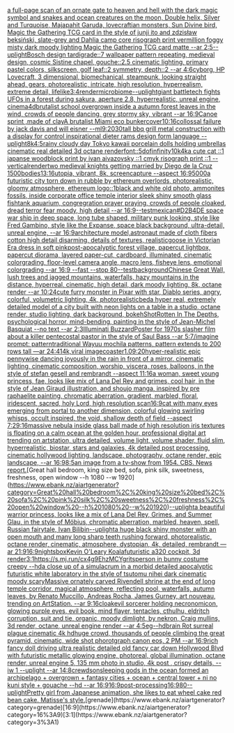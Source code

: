 [a full-page scan of an ornate gate to heaven and hell with the dark magic symbol and snakes and ocean creatures on the moon, Double helix, Silver and Turquoise, Majapahit Garuda, lovecraftian monsters, Sun Divine bird, Magic the Gathering TCG card in the style of junji ito and zdzisław beksiński, slate-grey and Dahlia camp core risograph print vermillion foggy misty dark moody lighting Magic the Gathering TCG card matte --ar 2:5](https://www.ebank.nz/aiartgenerator?category=a%20full-page%20scan%20of%20an%20ornate%20gate%20to%20heaven%20and%20hell%20with%20the%20dark%20magic%20symbol%20and%20snakes%20and%20ocean%20creatures%20on%20the%20moon%2C%20Double%20helix%2C%20Silver%20and%20Turquoise%2C%20Majapahit%20Garuda%2C%20lovecraftian%20monsters%2C%20Sun%20Divine%20bird%2C%20Magic%20the%20Gathering%20TCG%20card%20in%20the%20style%20of%20junji%20ito%20and%20zdzis%C5%82aw%20beksi%C5%84ski%2C%20slate-grey%20and%20Dahlia%20camp%20core%20risograph%20print%20vermillion%20foggy%20misty%20dark%20moody%20lighting%20Magic%20the%20Gathering%20TCG%20card%20matte%20--ar%202%3A5)[--uplight](https://www.ebank.nz/aiartgenerator?category=--uplight)[Bosch design tardigrade::7 wallpaper pattern repeating, medieval design, cosmic Sistine chapel, gouche::2.5 cinematic lighting, primary pastel colors, silkscreen, golf leaf::2 symmetry, depth::2 --ar 4:6](https://www.ebank.nz/aiartgenerator?category=Bosch%20design%20tardigrade%3A%3A7%20wallpaper%20pattern%20repeating%2C%20medieval%20design%2C%20cosmic%20Sistine%20chapel%2C%20gouche%3A%3A2.5%20cinematic%20lighting%2C%20primary%20pastel%20colors%2C%20silkscreen%2C%20golf%20leaf%3A%3A2%20symmetry%2C%20depth%3A%3A2%20--ar%204%3A6)[cyborg, HP Lovecraft, 3 dimensional, biomechanical, steampunk, looking straight ahead, gears, photorealistic, intricate, high resolution, hyperrealism, extreme detail, lifelike](https://www.ebank.nz/aiartgenerator?category=cyborg%2C%20HP%20Lovecraft%2C%203%20dimensional%2C%20biomechanical%2C%20steampunk%2C%20looking%20straight%20ahead%2C%20gears%2C%20photorealistic%2C%20intricate%2C%20high%20resolution%2C%20hyperrealism%2C%20extreme%20detail%2C%20lifelike)[3:4](https://www.ebank.nz/aiartgenerator?category=3%3A4)[render](https://www.ebank.nz/aiartgenerator?category=render)[microbiome](https://www.ebank.nz/aiartgenerator?category=microbiome)[--uplight](https://www.ebank.nz/aiartgenerator?category=--uplight)[giant battletech fights UFOs in a forest during sakura, aperture 2.8, hyperrealistic, unreal engine, cinema4d](https://www.ebank.nz/aiartgenerator?category=giant%20battletech%20fights%20UFOs%20in%20a%20forest%20during%20sakura%2C%20aperture%202.8%2C%20hyperrealistic%2C%20unreal%20engine%2C%20cinema4d)[brutalist school overgrown inside a autumn forest leaves in the wind, crowds of people dancing, grey stormy sky, vibrant --ar 16:9](https://www.ebank.nz/aiartgenerator?category=brutalist%20school%20overgrown%20inside%20a%20autumn%20forest%20leaves%20in%20the%20wind%2C%20crowds%20of%20people%20dancing%2C%20grey%20stormy%20sky%2C%20vibrant%20--ar%2016%3A9)[Canoe sprint ,made of clay](https://www.ebank.nz/aiartgenerator?category=Canoe%20sprint%20%2Cmade%20of%20clay)[A brutalist Miami eco bunker](https://www.ebank.nz/aiartgenerator?category=A%20brutalist%20Miami%20eco%20bunker)[cover](https://www.ebank.nz/aiartgenerator?category=cover)[10:16](https://www.ebank.nz/aiartgenerator?category=10%3A16)[collossal failure by jack davis and will eisner --ml](https://www.ebank.nz/aiartgenerator?category=collossal%20failure%20by%20jack%20davis%20and%20will%20eisner%20--ml)[9:20](https://www.ebank.nz/aiartgenerator?category=9%3A20)[30](https://www.ebank.nz/aiartgenerator?category=30)[tall bbq grill metal construction with a display for control inspirational dieter rams design form language --uplight](https://www.ebank.nz/aiartgenerator?category=tall%20bbq%20grill%20metal%20construction%20with%20a%20display%20for%20control%20inspirational%20dieter%20rams%20design%20form%20language%20--uplight)[8k](https://www.ebank.nz/aiartgenerator?category=8k)[4:5](https://www.ebank.nz/aiartgenerator?category=4%3A5)[rainy cloudy day Tokyo kawaii porcelain dolls holding umbrellas cinematic real detailed 3d octane render](https://www.ebank.nz/aiartgenerator?category=rainy%20cloudy%20day%20Tokyo%20kawaii%20porcelain%20dolls%20holding%20umbrellas%20cinematic%20real%20detailed%203d%20octane%20render)[font::5](https://www.ebank.nz/aiartgenerator?category=font%3A%3A5)[dof](https://www.ebank.nz/aiartgenerator?category=dof)[infinity](https://www.ebank.nz/aiartgenerator?category=infinity)[10k](https://www.ebank.nz/aiartgenerator?category=10k)[4k](https://www.ebank.nz/aiartgenerator?category=4k)[a cute cat ::1 japanse woodblock print by ivan aivazovsky ::1 cmyk risograph print ::1 --vertical](https://www.ebank.nz/aiartgenerator?category=a%20cute%20cat%20%3A%3A1%20japanse%20woodblock%20print%20by%20ivan%20aivazovsky%20%3A%3A1%20cmyk%20risograph%20print%20%3A%3A1%20--vertical)[render](https://www.ebank.nz/aiartgenerator?category=render)[two medieval knights getting married by Diego de la Cruz 1500](https://www.ebank.nz/aiartgenerator?category=two%20medieval%20knights%20getting%20married%20by%20Diego%20de%20la%20Cruz%201500)[bodies](https://www.ebank.nz/aiartgenerator?category=bodies)[13:16](https://www.ebank.nz/aiartgenerator?category=13%3A16)[utopia, vibrant, 8k, screencapture --aspect 16:9](https://www.ebank.nz/aiartgenerator?category=utopia%2C%20vibrant%2C%208k%2C%20screencapture%20--aspect%2016%3A9)[5000](https://www.ebank.nz/aiartgenerator?category=5000)[a futuristic city torn down in rubble by ethereum overlords, photorealistic, gloomy atmosphere, ethereum logo::1](https://www.ebank.nz/aiartgenerator?category=a%20futuristic%20city%20torn%20down%20in%20rubble%20by%20ethereum%20overlords%2C%20photorealistic%2C%20gloomy%20atmosphere%2C%20ethereum%20logo%3A%3A1)[black and white old photo, ammonites fossils, inside corporate office temple interior sleek shiny smooth glass fishtank aquarium, congregration prayer praying, crowds of people cloaked, dread terror fear moody, high detail --ar 16:9](https://www.ebank.nz/aiartgenerator?category=black%20and%20white%20old%20photo%2C%20ammonites%20fossils%2C%20inside%20corporate%20office%20temple%20interior%20sleek%20shiny%20smooth%20glass%20fishtank%20aquarium%2C%20congregration%20prayer%20praying%2C%20crowds%20of%20people%20cloaked%2C%20dread%20terror%20fear%20moody%2C%20high%20detail%20--ar%2016%3A9)[--test](https://www.ebank.nz/aiartgenerator?category=--test)[mexican](https://www.ebank.nz/aiartgenerator?category=mexican)[#D2B4DE space war ship in deep space, long tube shaped, military punk looking, style like Fred Gambino, style like the Expanse, space black background, ultra-detail, unreal engine, --ar 16:9](https://www.ebank.nz/aiartgenerator?category=%23D2B4DE%20space%20war%20ship%20in%20deep%20space%2C%20long%20tube%20shaped%2C%20military%20punk%20looking%2C%20style%20like%20Fred%20Gambino%2C%20style%20like%20the%20Expanse%2C%20space%20black%20background%2C%20ultra-detail%2C%20unreal%20engine%2C%20--ar%2016%3A9)[architecture model,astronaut made of cloth fibers cotton high detail disarming, details of textures, realistic](https://www.ebank.nz/aiartgenerator?category=architecture%20model%2Castronaut%20made%20of%20cloth%20fibers%20cotton%20high%20detail%20disarming%2C%20details%20of%20textures%2C%20realistic)[goose in Victorian Era dress in soft pink](https://www.ebank.nz/aiartgenerator?category=goose%20in%20Victorian%20Era%20dress%20in%20soft%20pink)[post-apocalyptic forest village, papercut lightbox, papercut diorama, layered paper-cut, cardboard, illuminated,  cinematic colorgrading, floor-level camera angle, macro lens, fisheye lens, emotional colorgrading --ar 16:9 --fast --stop 80](https://www.ebank.nz/aiartgenerator?category=post-apocalyptic%20forest%20village%2C%20papercut%20lightbox%2C%20papercut%20diorama%2C%20layered%20paper-cut%2C%20cardboard%2C%20illuminated%2C%20%20cinematic%20colorgrading%2C%20floor-level%20camera%20angle%2C%20macro%20lens%2C%20fisheye%20lens%2C%20emotional%20colorgrading%20--ar%2016%3A9%20--fast%20--stop%2080)[--test](https://www.ebank.nz/aiartgenerator?category=--test)[background](https://www.ebank.nz/aiartgenerator?category=background)[Chinese Great Wall, lush trees and jagged mountains, waterfalls, hazy mountains in the distance, hyperreal, cinematic, high detail, dark moody lighting, 8k, octane render  --ar 10:24](https://www.ebank.nz/aiartgenerator?category=Chinese%20Great%20Wall%2C%20lush%20trees%20and%20jagged%20mountains%2C%20waterfalls%2C%20hazy%20mountains%20in%20the%20distance%2C%20hyperreal%2C%20cinematic%2C%20high%20detail%2C%20dark%20moody%20lighting%2C%208k%2C%20octane%20render%20%20--ar%2010%3A24)[cute furry monster in Pixar with star, Diablo series, angry, colorful, volumetric lighting, 4k, photorealistic](https://www.ebank.nz/aiartgenerator?category=cute%20furry%20monster%20in%20Pixar%20with%20star%2C%20Diablo%20series%2C%20angry%2C%20colorful%2C%20volumetric%20lighting%2C%204k%2C%20photorealistic)[bed](https://www.ebank.nz/aiartgenerator?category=bed)[a hyper real, extremely detailed model of a city built with neon lights on a table in a studio, octane render, studio lighting, dark background, bokeh](https://www.ebank.nz/aiartgenerator?category=a%20hyper%20real%2C%20extremely%20detailed%20model%20of%20a%20city%20built%20with%20neon%20lights%20on%20a%20table%20in%20a%20studio%2C%20octane%20render%2C%20studio%20lighting%2C%20dark%20background%2C%20bokeh)[Shot](https://www.ebank.nz/aiartgenerator?category=Shot)[Rotten In The Depths, psychological horror, mind-bending, painting in the style of Jean-Michel Basquiat --no text --ar 2:3](https://www.ebank.nz/aiartgenerator?category=Rotten%20In%20The%20Depths%2C%20psychological%20horror%2C%20mind-bending%2C%20painting%20in%20the%20style%20of%20Jean-Michel%20Basquiat%20--no%20text%20--ar%202%3A3)[Illuminati Buzzard](https://www.ebank.nz/aiartgenerator?category=Illuminati%20Buzzard)[Poster for 1970s slasher film about a killer pentecostal pastor in the style of Saul Bass --ar 5:7](https://www.ebank.nz/aiartgenerator?category=Poster%20for%201970s%20slasher%20film%20about%20a%20killer%20pentecostal%20pastor%20in%20the%20style%20of%20Saul%20Bass%20--ar%205%3A7)[/imagine prompt: pattern](https://www.ebank.nz/aiartgenerator?category=/imagine%20prompt%3A%20pattern)[traditional Wayuu mochila patterns, pattern extends to 200 rows tall —ar 24:41](https://www.ebank.nz/aiartgenerator?category=traditional%20Wayuu%20mochila%20patterns%2C%20pattern%20extends%20to%20200%20rows%20tall%20%E2%80%94ar%2024%3A41)[4k,](https://www.ebank.nz/aiartgenerator?category=4k%2C)[viral image](https://www.ebank.nz/aiartgenerator?category=viral%20image)[coaster](https://www.ebank.nz/aiartgenerator?category=coaster)[1.0](https://www.ebank.nz/aiartgenerator?category=1.0)[9:20](https://www.ebank.nz/aiartgenerator?category=9%3A20)[hyper-realistic epic pennywise dancing joyously in the rain in front of a mirror. cinematic lighting, cinematic composition,  worship,  viscera, roses, balloons, in the style of stefan gesell and rembrandt --aspect 11:16](https://www.ebank.nz/aiartgenerator?category=hyper-realistic%20epic%20pennywise%20dancing%20joyously%20in%20the%20rain%20in%20front%20of%20a%20mirror.%20cinematic%20lighting%2C%20cinematic%20composition%2C%20%20worship%2C%20%20viscera%2C%20roses%2C%20balloons%2C%20in%20the%20style%20of%20stefan%20gesell%20and%20rembrandt%20--aspect%2011%3A16)[a woman, sweet young princess, fae, looks like mix of Lana Del Rey and grimes, cool hair, in the style of Jean Giraud illustration, and shoujo manga, inspired by pre raphaelite painting, chromatic aberration, gradient, marbled, floral, iridescent, sacred, holy Lord, high resolution scan](https://www.ebank.nz/aiartgenerator?category=a%20woman%2C%20sweet%20young%20princess%2C%20fae%2C%20looks%20like%20mix%20of%20Lana%20Del%20Rey%20and%20grimes%2C%20cool%20hair%2C%20in%20the%20style%20of%20Jean%20Giraud%20illustration%2C%20and%20shoujo%20manga%2C%20inspired%20by%20pre%20raphaelite%20painting%2C%20chromatic%20aberration%2C%20gradient%2C%20marbled%2C%20floral%2C%20iridescent%2C%20sacred%2C%20holy%20Lord%2C%20high%20resolution%20scan)[16:9](https://www.ebank.nz/aiartgenerator?category=16%3A9)[cat with many eyes emerging from portal to another dimension, colorful glowing swirling whisps, occult inspired, the void, shallow depth of field --aspect 7:2](https://www.ebank.nz/aiartgenerator?category=cat%20with%20many%20eyes%20emerging%20from%20portal%20to%20another%20dimension%2C%20colorful%20glowing%20swirling%20whisps%2C%20occult%20inspired%2C%20the%20void%2C%20shallow%20depth%20of%20field%20--aspect%207%3A2)[9:16](https://www.ebank.nz/aiartgenerator?category=9%3A16)[massive nebula inside glass ball made of high resolution iris textures is floating on a calm ocean at the golden hour, professional digital art trending on artstation, ultra detailed, volume light, volume shader, fluid slim, hyperrealistic, biostar, stars and galaxies, 4k detailed post processing, cinematic hollywood lighting, landscape, photography, octane render, epic landscape, --ar 16:9](https://www.ebank.nz/aiartgenerator?category=massive%20nebula%20inside%20glass%20ball%20made%20of%20high%20resolution%20iris%20textures%20is%20floating%20on%20a%20calm%20ocean%20at%20the%20golden%20hour%2C%20professional%20digital%20art%20trending%20on%20artstation%2C%20ultra%20detailed%2C%20volume%20light%2C%20volume%20shader%2C%20fluid%20slim%2C%20hyperrealistic%2C%20biostar%2C%20stars%20and%20galaxies%2C%204k%20detailed%20post%20processing%2C%20cinematic%20hollywood%20lighting%2C%20landscape%2C%20photography%2C%20octane%20render%2C%20epic%20landscape%2C%20--ar%2016%3A9)[8:5](https://www.ebank.nz/aiartgenerator?category=8%3A5)[an image from a tv-show from 1954. CBS. News report.](https://www.ebank.nz/aiartgenerator?category=an%20image%20from%20a%20tv-show%20from%201954.%20CBS.%20News%20report.)[Great hall bedroom, king size bed, sofa, pink silk, sweetness, freshness, open window --h 1080 --w 1920](https://www.ebank.nz/aiartgenerator?category=Great%20hall%20bedroom%2C%20king%20size%20bed%2C%20sofa%2C%20pink%20silk%2C%20sweetness%2C%20freshness%2C%20open%20window%20--h%201080%20--w%201920)[--uplight](https://www.ebank.nz/aiartgenerator?category=--uplight)[a beautiful warrior princess, looks like a mix of Lana Del Rey, Grimes, and Summer Glau, in the style of Möbius, chromatic aberration, marbled, heaven, spell, Russian fairytale, Ivan Bilibin](https://www.ebank.nz/aiartgenerator?category=a%20beautiful%20warrior%20princess%2C%20looks%20like%20a%20mix%20of%20Lana%20Del%20Rey%2C%20Grimes%2C%20and%20Summer%20Glau%2C%20in%20the%20style%20of%20M%C3%B6bius%2C%20chromatic%20aberration%2C%20marbled%2C%20heaven%2C%20spell%2C%20Russian%20fairytale%2C%20Ivan%20Bilibin)[--uplight](https://www.ebank.nz/aiartgenerator?category=--uplight)[a huge black shiny monster with an open mouth and many long sharp teeth rushing forward, photorealistic, octane render, cinematic, atmosphere, dystopian, 4k, detailed, rembrandt —ar 21:9](https://www.ebank.nz/aiartgenerator?category=a%20huge%20black%20shiny%20monster%20with%20an%20open%20mouth%20and%20many%20long%20sharp%20teeth%20rushing%20forward%2C%20photorealistic%2C%20octane%20render%2C%20cinematic%2C%20atmosphere%2C%20dystopian%2C%204k%2C%20detailed%2C%20rembrandt%20%E2%80%94ar%2021%3A9)[16:9](https://www.ebank.nz/aiartgenerator?category=16%3A9)[nights](https://www.ebank.nz/aiartgenerator?category=nights)[box](https://www.ebank.nz/aiartgenerator?category=box)[Kevin O'Leary Koala](https://www.ebank.nz/aiartgenerator?category=Kevin%20O%27Leary%20Koala)[futuristic a320 cockpit, 3d render](https://www.ebank.nz/aiartgenerator?category=futuristic%20a320%20cockpit%2C%203d%20render)[3:1](https://www.ebank.nz/aiartgenerator?category=3%3A1)[<https://s.mj.run/cx4g9EhzMCY>](https://www.ebank.nz/aiartgenerator?category=%3Chttps%3A//s.mj.run/cx4g9EhzMCY%3E)[grits](https://www.ebank.nz/aiartgenerator?category=grits)[person in bunny costume creepy --hd](https://www.ebank.nz/aiartgenerator?category=person%20in%20bunny%20costume%20creepy%20--hd)[a close up of a simulacrum in a morbid detailed apocalyptic futuristic white laboratory in the style of tsutomu nihei dark cinematic moody scary](https://www.ebank.nz/aiartgenerator?category=a%20close%20up%20of%20a%20simulacrum%20in%20a%20morbid%20detailed%20apocalyptic%20futuristic%20white%20laboratory%20in%20the%20style%20of%20tsutomu%20nihei%20dark%20cinematic%20moody%20scary)[Massive ornately carved Rivendell shrine at the end of long temple corridor, magical atmosphere, reflecting pool, waterfalls, autumn leaves, by Renato Muccillo, Andreas Rocha, James  Gurney,  art nouveau, trending on ArtStation. --ar 9:16](https://www.ebank.nz/aiartgenerator?category=Massive%20ornately%20carved%20Rivendell%20shrine%20at%20the%20end%20of%20long%20temple%20corridor%2C%20magical%20atmosphere%2C%20reflecting%20pool%2C%20waterfalls%2C%20autumn%20leaves%2C%20by%20Renato%20Muccillo%2C%20Andreas%20Rocha%2C%20James%20%20Gurney%2C%20%20art%20nouveau%2C%20trending%20on%20ArtStation.%20--ar%209%3A16)[cloak](https://www.ebank.nz/aiartgenerator?category=cloak)[evil sorcerer holding necronomicon, glowing purple eyes, evil book, mind flayer, tentacles, cthulhu, eldritch corruption, suit and tie, organic, moody dimlight, by nekron, Craig mullins, 3d render, octane, unreal engine render --ar 4:5](https://www.ebank.nz/aiartgenerator?category=evil%20sorcerer%20holding%20necronomicon%2C%20glowing%20purple%20eyes%2C%20evil%20book%2C%20mind%20flayer%2C%20tentacles%2C%20cthulhu%2C%20eldritch%20corruption%2C%20suit%20and%20tie%2C%20organic%2C%20moody%20dimlight%2C%20by%20nekron%2C%20Craig%20mullins%2C%203d%20render%2C%20octane%2C%20unreal%20engine%20render%20--ar%204%3A5)[eg](https://www.ebank.nz/aiartgenerator?category=eg)[--hd](https://www.ebank.nz/aiartgenerator?category=--hd)[brain Rot surreal plague cinematic 4k hd](https://www.ebank.nz/aiartgenerator?category=brain%20Rot%20surreal%20plague%20cinematic%204k%20hd)[huge crowd, thousands of people climbing the great pyramid, cinematic, wide shot phorotgraph canon eos, 2 PM --ar 16:9](https://www.ebank.nz/aiartgenerator?category=huge%20crowd%2C%20thousands%20of%20people%20climbing%20the%20great%20pyramid%2C%20cinematic%2C%20wide%20shot%20phorotgraph%20canon%20eos%2C%202%20PM%20--ar%2016%3A9)[rich fancy doll driving ultra realistic detailed  old  fancy car  down Hollywood Blvd with futuristic metallic glowing engine, photoreal, global illumination,  octane render, unreal engine 5, 135 mm photo in studio, 4k post , crispy details, --iw 1 --uplight --ar 14:8](https://www.ebank.nz/aiartgenerator?category=rich%20fancy%20doll%20driving%20ultra%20realistic%20detailed%20%20old%20%20fancy%20car%20%20down%20Hollywood%20Blvd%20with%20futuristic%20metallic%20glowing%20engine%2C%20photoreal%2C%20global%20illumination%2C%20%20octane%20render%2C%20unreal%20engine%205%2C%20135%20mm%20photo%20in%20studio%2C%204k%20post%20%2C%20crispy%20details%2C%20--iw%201%20--uplight%20--ar%2014%3A8)[crewdson](https://www.ebank.nz/aiartgenerator?category=crewdson)[sleeping gods in the ocean formed an archipelago + overgrown + fantasy cities + ocean + central tower + ni no kuni style + gouache --hd --ar 16:9](https://www.ebank.nz/aiartgenerator?category=sleeping%20gods%20in%20the%20ocean%20formed%20an%20archipelago%20%2B%20overgrown%20%2B%20fantasy%20cities%20%2B%20ocean%20%2B%20central%20tower%20%2B%20ni%20no%20kuni%20style%20%2B%20gouache%20--hd%20--ar%2016%3A9)[16:9](https://www.ebank.nz/aiartgenerator?category=16%3A9)[post-processing](https://www.ebank.nz/aiartgenerator?category=post-processing)[16:9](https://www.ebank.nz/aiartgenerator?category=16%3A9)[80](https://www.ebank.nz/aiartgenerator?category=80)[--uplight](https://www.ebank.nz/aiartgenerator?category=--uplight)[Pretty girl from Japanese animation, she likes to eat wheel cake red bean cake. Matisse's style.](https://www.ebank.nz/aiartgenerator?category=Pretty%20girl%20from%20Japanese%20animation%2C%20she%20likes%20to%20eat%20wheel%20cake%20red%20bean%20cake.%20Matisse%27s%20style.)[grenade](https://www.ebank.nz/aiartgenerator?category=grenade)[16:9](https://www.ebank.nz/aiartgenerator?category=16%3A9)[3:1](https://www.ebank.nz/aiartgenerator?category=3%3A1)
